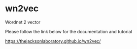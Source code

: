 # wn2vec
Wordnet 2 vector

Please follow the link below  for the documentation and tutorial

https://thejacksonlaboratory.github.io/wn2vec/
